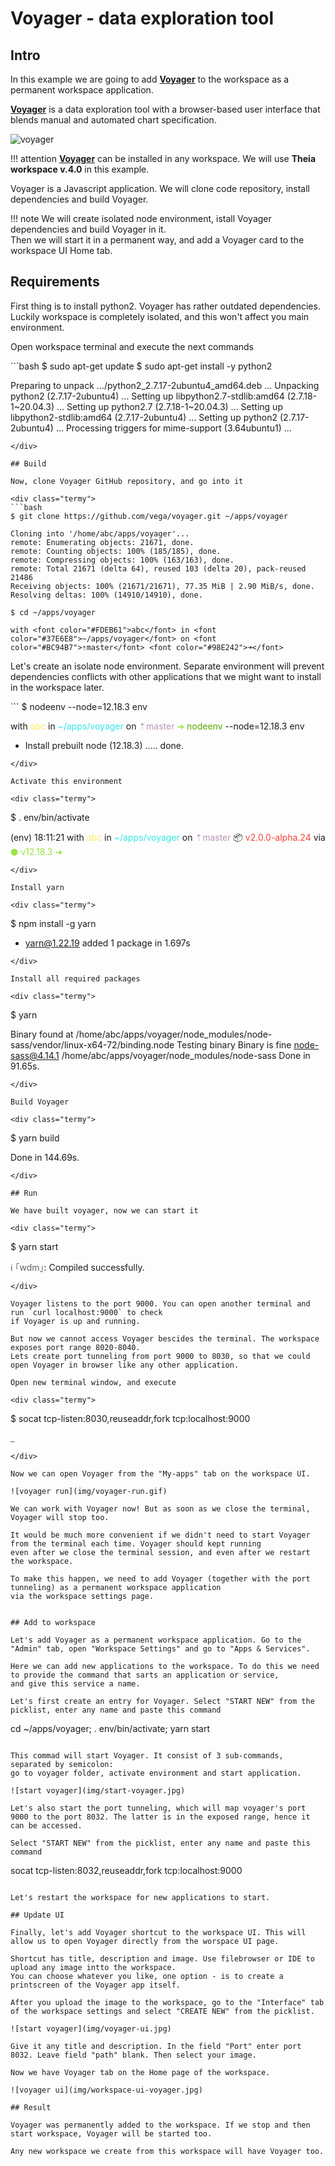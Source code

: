 # Voyager - data exploration tool

## Intro

In this example we are going to add [__Voyager__](https://github.com/vega/voyager) to the workspace as a permanent workspace application.    

[__Voyager__](https://github.com/vega/voyager) is a data exploration tool with a browser-based user interface that blends manual and automated chart specification.     

![voyager](img/voyager.jpg)

!!! attention
    [__Voyager__](https://github.com/vega/voyager) can be installed in any workspace. We will use __Theia workspace v.4.0__ in this example.

Voyager is a Javascript application. We will clone code repository, install dependencies and build Voyager.  

!!! note
    We will create isolated node environment, istall Voyager dependencies and build Voyager in it.   
    Then we will start it in a permanent way, and add a Voyager card to the workspace UI Home tab.   

## Requirements

First thing is to install python2. Voyager has rather outdated dependencies. 
Luckily workspace is completely isolated, and this won't affect you main environment.  

Open workspace terminal and execute the next commands

<div class="termy">
```bash
$ sudo apt-get update
$ sudo apt-get install -y python2

Preparing to unpack .../python2_2.7.17-2ubuntu4_amd64.deb ...
Unpacking python2 (2.7.17-2ubuntu4) ...
Setting up libpython2.7-stdlib:amd64 (2.7.18-1~20.04.3) ...
Setting up python2.7 (2.7.18-1~20.04.3) ...
Setting up libpython2-stdlib:amd64 (2.7.17-2ubuntu4) ...
Setting up python2 (2.7.17-2ubuntu4) ...
Processing triggers for mime-support (3.64ubuntu1) ...
```
</div>

## Build

Now, clone Voyager GitHub repository, and go into it

<div class="termy">
```bash
$ git clone https://github.com/vega/voyager.git ~/apps/voyager

Cloning into '/home/abc/apps/voyager'...
remote: Enumerating objects: 21671, done.
remote: Counting objects: 100% (185/185), done.
remote: Compressing objects: 100% (163/163), done.
remote: Total 21671 (delta 64), reused 103 (delta 20), pack-reused 21486
Receiving objects: 100% (21671/21671), 77.35 MiB | 2.90 MiB/s, done.
Resolving deltas: 100% (14910/14910), done.

$ cd ~/apps/voyager

with <font color="#FDEB61">abc</font> in <font color="#37E6E8">~/apps/voyager</font> on <font color="#BC94B7">⇡master</font> <font color="#98E242">➜</font>
```
</div>

Let's create an isolate node environment. Separate environment will prevent dependencies conflicts with other applications 
that we might want to install in the workspace later.    

<div class="termy">
```
$ nodeenv --node=12.18.3 env

with <font color="#FDEB61">abc</font> in <font color="#37E6E8">~/apps/voyager</font> on <font color="#BC94B7">⇡master</font> <font color="#98E242">➜</font> <font color="#5EA702">nodeenv</font> --node=12.18.3 env
 * Install prebuilt node (12.18.3) ..... done.
```
</div>

Activate this environment

<div class="termy">
```
$ . env/bin/activate

(env) 18:11:21 with <font color="#FDEB61">abc</font> in <font color="#37E6E8">~/apps/voyager</font> on <font color="#BC94B7">⇡master</font> 📦 <font color="#F54235">v2.0.0-alpha.24</font> via <font color="#99E343">⬢ v12.18.3</font> <font color="#98E242">➜</font> 
```
</div>

Install yarn

<div class="termy">
```
$ npm install -g yarn

+ yarn@1.22.19
added 1 package in 1.697s
```
</div>

Install all required packages

<div class="termy">
```
$ yarn

Binary found at /home/abc/apps/voyager/node_modules/node-sass/vendor/linux-x64-72/binding.node
Testing binary
Binary is fine
node-sass@4.14.1 /home/abc/apps/voyager/node_modules/node-sass
Done in 91.65s.
```
</div>

Build Voyager

<div class="termy">
```
$ yarn build

Done in 144.69s.
```
</div>

## Run

We have built voyager, now we can start it

<div class="termy">
```
$ yarn start

<font color="#3C6894">ℹ</font> <font color="#646562">｢wdm｣</font>: Compiled successfully.
```
</div>

Voyager listens to the port 9000. You can open another terminal and run `curl localhost:9000` to check 
if Voyager is up and running.  

But now we cannot access Voyager bescides the terminal. The workspace exposes port range 8020-8040. 
Lets create port tunneling from port 9000 to 8030, so that we could open Voyager in browser like any other application.   

Open new terminal window, and execute

<div class="termy">
```
$ socat tcp-listen:8030,reuseaddr,fork tcp:localhost:9000

<font color="#646562">_</font>
```
</div>

Now we can open Voyager from the "My-apps" tab on the workspace UI.   

![voyager run](img/voyager-run.gif) 

We can work with Voyager now! But as soon as we close the terminal, Voyager will stop too.  

It would be much more convenient if we didn't need to start Voyager from the terminal each time. Voyager should kept running 
even after we close the terminal session, and even after we restart the workspace.   

To make this happen, we need to add Voyager (together with the port tunneling) as a permanent workspace application 
via the workspace settings page.  


## Add to workspace

Let's add Voyager as a permanent workspace application. Go to the "Admin" tab, open "Workspace Settings" and go to "Apps & Services".  

Here we can add new applications to the workspace. To do this we need to provide the command that sarts an application or service, 
and give this service a name.  

Let's first create an entry for Voyager. Select "START NEW" from the picklist, enter any name and paste this command

```
cd ~/apps/voyager; . env/bin/activate; yarn start
```

This commad will start Voyager. It consist of 3 sub-commands, separated by semicolon: 
go to voyager folder, activate environment and start application.  

![start voyager](img/start-voyager.jpg)

Let's also start the port tunneling, which will map voyager's port 9000 to the port 8032. The latter is in the exposed range, hence it 
can be accessed.   

Select "START NEW" from the picklist, enter any name and paste this command

```
socat tcp-listen:8032,reuseaddr,fork tcp:localhost:9000
```

Let's restart the workspace for new applications to start.  

## Update UI

Finally, let's add Voyager shortcut to the workspace UI. This will allow us to open Voyager directly from the worspace UI page.   

Shortcut has title, description and image. Use filebrowser or IDE to upload any image intto the workspace. 
You can choose whatever you like, one option - is to create a printscreen of the Voyager app itself.  

After you upload the image to the workspace, go to the "Interface" tab of the workspace settings and select "CREATE NEW" from the picklist.   

![start voyager](img/voyager-ui.jpg)

Give it any title and description. In the field "Port" enter port 8032. Leave field "path" blank. Then select your image.   

Now we have Voyager tab on the Home page of the workspace. 

![voyager ui](img/workspace-ui-voyager.jpg)

## Result

Voyager was permanently added to the workspace. If we stop and then start workspace, Voyager will be started too.  

Any new workspace we create from this workspace will have Voyager too.


